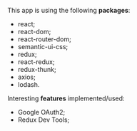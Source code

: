 This app is using the following **packages**:
* react;
* react-dom;
* react-router-dom;
* semantic-ui-css;
* redux;
* react-redux;
* redux-thunk;
* axios;
* lodash.

Interesting **features** implemented/used:
* Google OAuth2;
* Redux Dev Tools;
